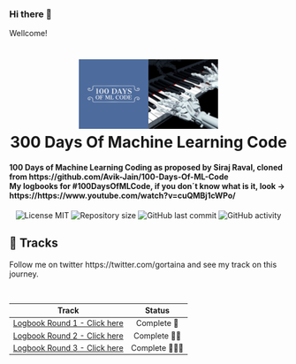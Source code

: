 ### Hi there 👋

  Wellcome!
<!--
**gortaina/gortaina** is a ✨ _special_ ✨ repository because its `README.md` (this file) appears on your GitHub profile.

Here are some ideas to get you started:

- 🔭 I’m currently working on Healthcare
- 🌱 I’m currently learning Machine Learning(Business and implementation)
- 👯 I’m looking to collaborate on data analysis
- 🤔 I’m looking for help with ...
- 💬 Ask me about Java, Python, R, PowerBI, Spark, Hadoop...
- 📫 How to reach me: arquitetura.joel@gmail.com
- 😄 Pronouns: ...
- ⚡ Fun fact: I live by the code!
-->



<h1 align="center">
    <img alt="300DaysOfCode" src="https://github.com/gortaina/100-Days-Of-ML-Code/blob/master/img/1_nYMkr4TCfomN4tw3SU8o_w.jpeg"  width="50%" heigth="50%"/>
    <br>
    300 Days Of Machine Learning Code
</h1>
<h4 align="left">
100 Days of Machine Learning Coding as proposed by Siraj Raval, cloned from https://github.com/Avik-Jain/100-Days-Of-ML-Code    
<br>My logbooks for #100DaysOfMLCode, if you don´t know what is it, look -> https://https://www.youtube.com/watch?v=cuQMBj1cWPo/
</h4>
<p align="center"> 
   <img src="https://img.shields.io/badge/License-MIT-blue.svg" alt="License MIT"> 
   <img alt="Repository size" src="https://img.shields.io/github/repo-size/gortaina/100-Days-Of-ML-Code.svg">
   <img alt="GitHub last commit" src="https://img.shields.io/github/last-commit/gortaina/100-Days-Of-ML-Code?color=blue">
   <img alt="GitHub activity" src="https://img.shields.io/github/commit-activity/m/gortaina/100-Days-Of-ML-Code">
</p>

## :rocket: Tracks

<p>
Follow me on twitter  https://twitter.com/gortaina and see my track on this journey.
</p>
<br>

| Track           | Status      |
| :--------------: |:-----------:|
|[Logbook Round 1 - Click here ](https://github.com/gortaina/100-Days-Of-ML-Code/blob/master/100DaysOfMLCode_Round1.md) | Complete :rocket: | 
|[Logbook Round 2 - Click here ](https://github.com/gortaina/100-Days-Of-ML-Code/blob/master/100DaysOfMLCode_Round2.md) | Complete :rocket::rocket: | 
|[Logbook Round 3 - Click here ](https://github.com/gortaina/100-Days-Of-ML-Code/blob/master/100DaysOfMLCode_Round3.md) | Complete :rocket::rocket::rocket: | 

<br>
<br>
<br>
<br>
